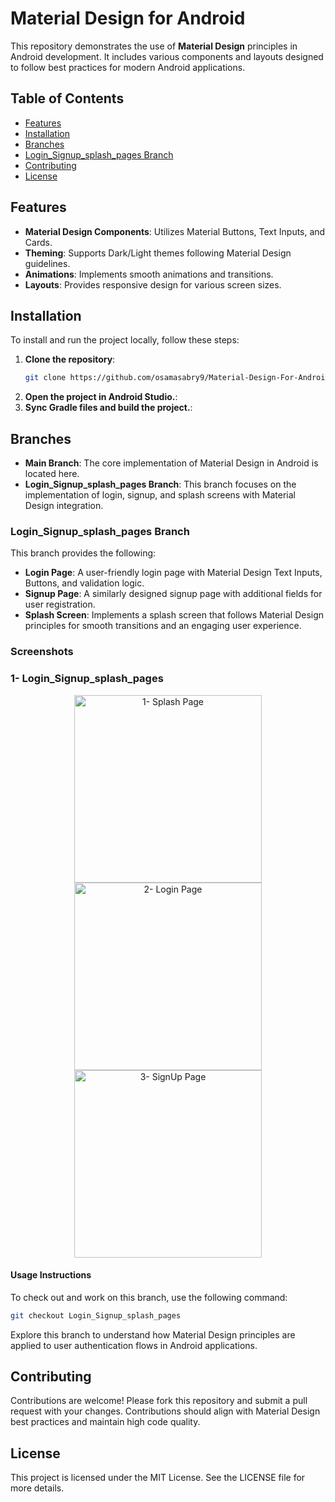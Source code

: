 
# Material Design for Android

This repository demonstrates the use of **Material Design** principles in Android development. It includes various components and layouts designed to follow best practices for modern Android applications.

## Table of Contents

- [Features](#features)
- [Installation](#installation)
- [Branches](#branches)
- [Login_Signup_splash_pages Branch](#login_signup_splash_pages-branch)
- [Contributing](#contributing)
- [License](#license)

## Features

- **Material Design Components**: Utilizes Material Buttons, Text Inputs, and Cards.
- **Theming**: Supports Dark/Light themes following Material Design guidelines.
- **Animations**: Implements smooth animations and transitions.
- **Layouts**: Provides responsive design for various screen sizes.

## Installation

To install and run the project locally, follow these steps:

1. **Clone the repository**:
   ```bash
   git clone https://github.com/osamasabry9/Material-Design-For-Android.git
   ```
2. **Open the project in Android Studio.**:
3. **Sync Gradle files and build the project.**:

## Branches

- **Main Branch**: The core implementation of Material Design in Android is located here.
- **Login_Signup_splash_pages Branch**: This branch focuses on the implementation of login, signup, and splash screens with Material Design integration.

### Login_Signup_splash_pages Branch

This branch provides the following:

- **Login Page**: A user-friendly login page with Material Design Text Inputs, Buttons, and validation logic.
- **Signup Page**: A similarly designed signup page with additional fields for user registration.
- **Splash Screen**: Implements a splash screen that follows Material Design principles for smooth transitions and an engaging user experience.

### Screenshots
<h3> 1- Login_Signup_splash_pages </h3>

<p align="center">

  <img src="https://github.com/user-attachments/assets/1bfef08b-6a99-46bf-b15d-a6883c468821" width="300" hight=500  title="1- Splash Page ">
  <img src="https://github.com/user-attachments/assets/90fff339-1695-4a4a-8858-c3a95caf9fc6" width="300" hight=500  title="2- Login Page">
  <img src="https://github.com/user-attachments/assets/b4b6e6fb-38d2-472b-b63c-ea633b11380c" width="300" hight=500  title="3- SignUp Page">
</p>

#### Usage Instructions

To check out and work on this branch, use the following command:

```bash
git checkout Login_Signup_splash_pages
```
Explore this branch to understand how Material Design principles are applied to user authentication flows in Android applications.

## Contributing
Contributions are welcome! Please fork this repository and submit a pull request with your changes. Contributions should align with Material Design best practices and maintain high code quality.

## License
This project is licensed under the MIT License. See the LICENSE file for more details.
